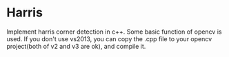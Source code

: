 # Harris
Implement harris corner detection in c++. Some basic function of opencv is used. If you don't use vs2013, you can copy the .cpp file to your 
opencv project(both of v2 and v3 are ok), and compile it.
